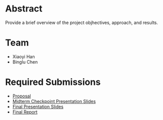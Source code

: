 # Abstract

Provide a brief overview of the project objhectives, approach, and results.

# Team

* Xiaoyi Han
* Binglu Chen

# Required Submissions

* [Proposal](https://github.com/oohhhhhhoo/Inferring-the-Scene-Using-Wireless-Traffics-and-World-Knowledge.github.io/blob/main/proposal.md)
* [Midterm Checkpoint Presentation Slides](https://github.com/oohhhhhhoo/Inferring-the-Scene-Using-Wireless-Traffics-and-World-Knowledge.github.io/blob/main/Inferring%20the%20Scene%20%20Using%20Wireless%20Traffics%20and%20World%20Knowledge.pdf)
* [Final Presentation Slides](http://)
* [Final Report](report)
